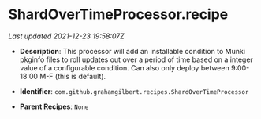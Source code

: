 # ShardOverTimeProcessor.recipe

_Last updated 2021-12-23 19:58:07Z_

- **Description**: This processor will add an installable condition to Munki pkginfo files to roll updates out over a period of time based on a integer value of a configurable condition. Can also only deploy between 9:00-18:00 M-F (this is default).


- **Identifier**: `com.github.grahamgilbert.recipes.ShardOverTimeProcessor`

- **Parent Recipes**: `None`